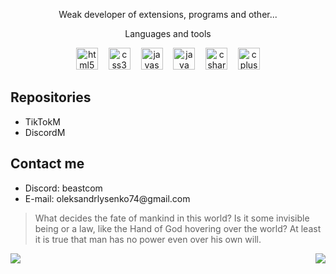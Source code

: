 <p align="center">Weak developer of extensions, programs and other...</p>
<p align="center">Languages and tools</p>
<div align="center">
  <img src="https://cdn.jsdelivr.net/gh/devicons/devicon/icons/html5/html5-plain-wordmark.svg" height="35" alt="html5 logo"  />
  <img width="9" />
  <img src="https://cdn.jsdelivr.net/gh/devicons/devicon/icons/css3/css3-plain-wordmark.svg" height="35" alt="css3 logo"  />
  <img width="9" />
  <img src="https://cdn.jsdelivr.net/gh/devicons/devicon/icons/javascript/javascript-plain.svg" height="35" alt="javascript logo"  />
  <img width="9" />
  <img src="https://cdn.jsdelivr.net/gh/devicons/devicon/icons/java/java-plain-wordmark.svg" height="35" alt="java logo"  />
  <img width="9" />
  <img src="https://cdn.jsdelivr.net/gh/devicons/devicon/icons/csharp/csharp-line.svg" height="35" alt="csharp logo"  />
  <img width="9" />
  <img src="https://cdn.jsdelivr.net/gh/devicons/devicon/icons/cplusplus/cplusplus-plain.svg" height="35" alt="cplusplus logo"  />
</div>

<h2>Repositories</h2>
<ul>
   <li>TikTokM</li>
   <li>DiscordM</li>
</ul>
<h2>Contact me</h2>
<ul>
   <li>Discord: beastcom</li>
   <li>E-mail: oleksandrlysenko74@gmail.com</li>
   
</ul>

<blockquote> What decides the fate of mankind in this world? Is it some invisible being or a law, like the Hand of God hovering over the world? At least it is true that man has no power even over his own will. </blockquote>

<img align="left" src="https://visitor-badge.laobi.icu/badge?page_id=beastcom74.beastcom74&right_color=green&left_text=Profile%20views"  />

<img align="right" src="https://img.shields.io/badge/19 years old-FFBF00"/>
